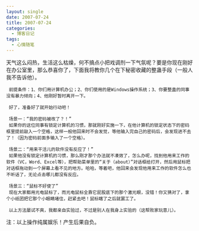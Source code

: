 ```yaml
---
layout: single
date: 2007-07-24
title: 2007-07-24
categories:
  - 博客日记
tags:
  - 心情随笔
---
```

天气这么闷热，生活这么枯燥，何不搞点小把戏调剂一下气氛呢？要是你现在刚好在办公室里，那么恭喜你了，下面我将教你几个在下秘密收藏的整蛊手段（一般人我不告诉他）。

     前提条件：1、你们用计算机办公；2、你们使用的是Windows操作系统；3、你要整蛊的同事没有暴力倾向；4、他刚好暂时离开一下。

     好了，准备好了就开始行动吧！

     场景一：“我的密码被改了？！”
     如果你的这位同事有锁定计算机的习惯，那就刚好实施一下，在他计算机的锁定状态下的密码框里提前敲入一个空格，这样一般他回来时不会发觉，等他输入完自己的密码后，会发现进不去了！（因为密码前面多输入了一个空格）。

     场景二：“用来干活儿的软件没有反应了！”
     如果他没有锁定计算机的习惯，那么刚才那个办法就不凑效了，怎么办呢，找到他用来工作的软件（VC，Word、Excel等），把帮助菜单里的“关于（about）”对话框给打开，然后用鼠标把对话框拖动到一个屏幕上看不见的地方。哈哈，等着吧，他回来会发现他用来工作的软件怎么也不听话了，无论点击哪儿都没有反应。

     场景三：“鼠标不好使了”
     现在大家都用光电鼠标了，而光电鼠标全靠它屁股底下的那个激光眼，没错！你又猜对了，拿个小纸团把它那个小眼睛堵住，赶紧去吧！鼠标瞎了之后就罢工了。

     以上方法屡试不爽，我都亲自实验过，不过是别人在我身上实验的（这帮败家玩意儿）。

注：以上操作纯属娱乐！产生后果自负。